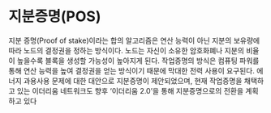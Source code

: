 # 지분증명(POS)

지분 증명(Proof of stake)이라는 합의 알고리즘은 연산 능력이 아닌 지분의 보유량에 따라 노드의 결정권을 정하는 방식이다. 노드는 자신이 소유한 암호화폐나 지분의 비율이 높을수록 블록을 생성할 가능성이 높아지게 된다. 작업증명의 방식은 컴퓨팅 파워를 통해 연산 능력을 높여 결정권을 얻는 방식이기 때문에 막대한 전력 사용이 요구된다. 에너지 과용사용 문제에 대한 대안으로 지분증명이 제안되었으며, 현재 작업증명을 채택하고 있는 이더리움 네트워크도 향후 ‘이더리움 2.0’을 통해 지분증명으로의 전환을 계획하고 있다
